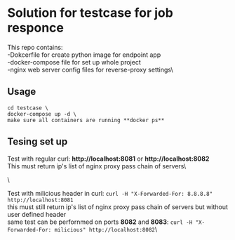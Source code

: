 # Solution for testcase for job responce
This repo contains:\
-Dokcerfile for create python image for endpoint app\
-docker-compose file for set up whole project\
-nginx web server config files for reverse-proxy settings\

## Usage
```git clone https://github.com/joshkant/testcase.git \
cd testcase \
docker-compose up -d \
make sure all containers are running **docker ps**
```

## Tesing set up
Test with regular curl: **http://localhost:8081** or **http://localhost:8082**\
This must return ip's list of nginx proxy pass chain of servers\

\

Test with milicious header in curl: ```curl -H "X-Forwarded-For: 8.8.8.8" http://localhost:8081```\
this must still return ip's list of nginx proxy pass chain of servers but without user defined header\
same test can be perfornmed on ports **8082** and **8083**: ```curl -H "X-Forwarded-For: milicious" http://localhost:8082```\



